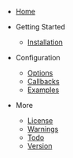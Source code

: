 - [Home](/)

- Getting Started

  - [Installation](installation/readme.md)

- Configuration

  - [Options](configuration/options.md)
  - [Callbacks](configuration/callbacks.md)
  - [Examples](configuration/example.md)

- More

  - [License](more/license.md)
  - [Warnings](more/warnings.md)
  - [Todo](more/todo.md)
  - [Version](more/version.md)
